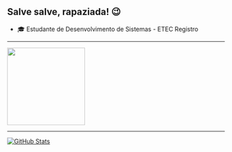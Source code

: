 ## Salve salve, rapaziada! :wink:

- :mortar_board: Estudante de Desenvolvimento de Sistemas - ETEC Registro
<hr>
<a href="https://github.com/ChristopherKSegatte/ChristopherKSegatte">
<img height="180em" src="https://github-readme-stats.vercel.app/api/top-langs/?username=ChristopherKSegatte&layout=compact&langs_count=7&theme=dracula"/>
</a>
<hr>
<a href="https://github.com/ChristopherKSegatte/ChristopherKSegatte">
<img align="center" src="https://github-readme-stats.vercel.app/api?username=ChristopherKSegatte&show_icons=true&line_height=27&theme=dracula" alt="GitHub Stats"/>
</a>
